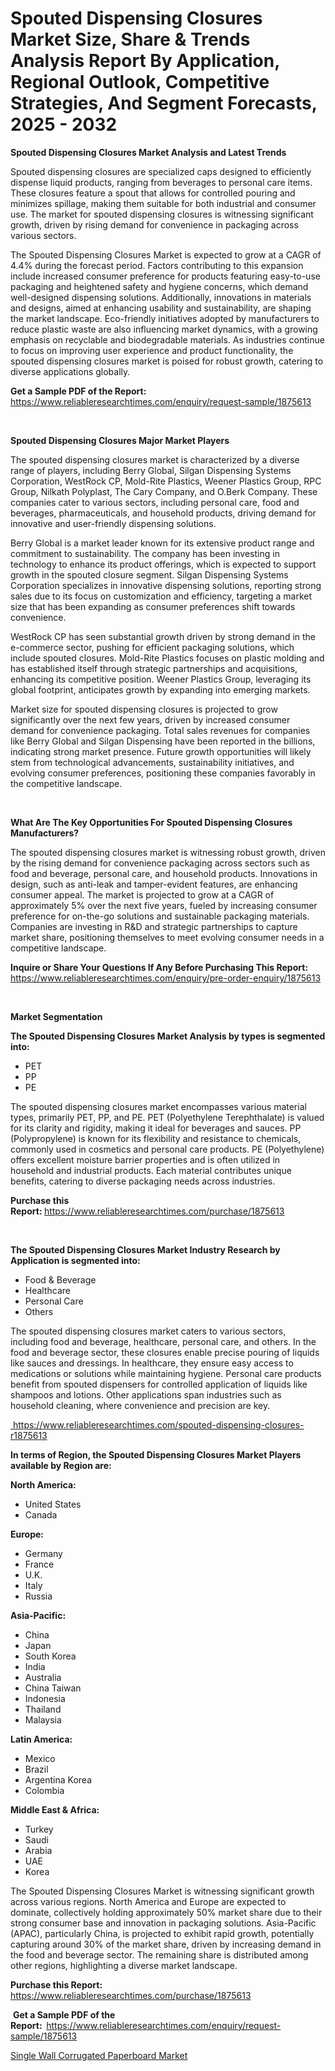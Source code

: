 <p><h1>Spouted Dispensing Closures Market Size, Share & Trends Analysis Report By Application, Regional Outlook, Competitive Strategies, And Segment Forecasts, 2025 - 2032</h1></p><p><strong>Spouted Dispensing Closures Market Analysis and Latest Trends</strong></p>
<p><p>Spouted dispensing closures are specialized caps designed to efficiently dispense liquid products, ranging from beverages to personal care items. These closures feature a spout that allows for controlled pouring and minimizes spillage, making them suitable for both industrial and consumer use. The market for spouted dispensing closures is witnessing significant growth, driven by rising demand for convenience in packaging across various sectors. </p><p>The Spouted Dispensing Closures Market is expected to grow at a CAGR of 4.4% during the forecast period. Factors contributing to this expansion include increased consumer preference for products featuring easy-to-use packaging and heightened safety and hygiene concerns, which demand well-designed dispensing solutions. Additionally, innovations in materials and designs, aimed at enhancing usability and sustainability, are shaping the market landscape. Eco-friendly initiatives adopted by manufacturers to reduce plastic waste are also influencing market dynamics, with a growing emphasis on recyclable and biodegradable materials. As industries continue to focus on improving user experience and product functionality, the spouted dispensing closures market is poised for robust growth, catering to diverse applications globally.</p></p>
<p><strong>Get a Sample PDF of the Report:&nbsp;</strong> <a href="https://www.reliableresearchtimes.com/enquiry/request-sample/1875613?utm_campaign=2189&utm_medium=2&utm_source=Github&utm_content=ia&utm_term=10022025&utm_id=spouted-dispensing-closures">https://www.reliableresearchtimes.com/enquiry/request-sample/1875613</a></p>
<p>&nbsp;</p>
<p><strong>Spouted Dispensing Closures Major Market Players</strong></p>
<p><p>The spouted dispensing closures market is characterized by a diverse range of players, including Berry Global, Silgan Dispensing Systems Corporation, WestRock CP, Mold-Rite Plastics, Weener Plastics Group, RPC Group, Nilkath Polyplast, The Cary Company, and O.Berk Company. These companies cater to various sectors, including personal care, food and beverages, pharmaceuticals, and household products, driving demand for innovative and user-friendly dispensing solutions.</p><p>Berry Global is a market leader known for its extensive product range and commitment to sustainability. The company has been investing in technology to enhance its product offerings, which is expected to support growth in the spouted closure segment. Silgan Dispensing Systems Corporation specializes in innovative dispensing solutions, reporting strong sales due to its focus on customization and efficiency, targeting a market size that has been expanding as consumer preferences shift towards convenience.</p><p>WestRock CP has seen substantial growth driven by strong demand in the e-commerce sector, pushing for efficient packaging solutions, which include spouted closures. Mold-Rite Plastics focuses on plastic molding and has established itself through strategic partnerships and acquisitions, enhancing its competitive position. Weener Plastics Group, leveraging its global footprint, anticipates growth by expanding into emerging markets.</p><p>Market size for spouted dispensing closures is projected to grow significantly over the next few years, driven by increased consumer demand for convenience packaging. Total sales revenues for companies like Berry Global and Silgan Dispensing have been reported in the billions, indicating strong market presence. Future growth opportunities will likely stem from technological advancements, sustainability initiatives, and evolving consumer preferences, positioning these companies favorably in the competitive landscape.</p></p>
<p>&nbsp;</p>
<p><strong>What Are The Key Opportunities For Spouted Dispensing Closures Manufacturers?</strong></p>
<p><p>The spouted dispensing closures market is witnessing robust growth, driven by the rising demand for convenience packaging across sectors such as food and beverage, personal care, and household products. Innovations in design, such as anti-leak and tamper-evident features, are enhancing consumer appeal. The market is projected to grow at a CAGR of approximately 5% over the next five years, fueled by increasing consumer preference for on-the-go solutions and sustainable packaging materials. Companies are investing in R&D and strategic partnerships to capture market share, positioning themselves to meet evolving consumer needs in a competitive landscape.</p></p>
<p><strong>Inquire or Share Your Questions If Any Before Purchasing This Report:</strong> <a href="https://www.reliableresearchtimes.com/enquiry/pre-order-enquiry/1875613?utm_campaign=2189&utm_medium=2&utm_source=Github&utm_content=ia&utm_term=10022025&utm_id=spouted-dispensing-closures">https://www.reliableresearchtimes.com/enquiry/pre-order-enquiry/1875613</a></p>
<p>&nbsp;</p>
<p><strong>Market Segmentation</strong></p>
<p><strong>The Spouted Dispensing Closures Market Analysis by types is segmented into:</strong></p>
<p><ul><li>PET</li><li>PP</li><li>PE</li></ul></p>
<p><p>The spouted dispensing closures market encompasses various material types, primarily PET, PP, and PE. PET (Polyethylene Terephthalate) is valued for its clarity and rigidity, making it ideal for beverages and sauces. PP (Polypropylene) is known for its flexibility and resistance to chemicals, commonly used in cosmetics and personal care products. PE (Polyethylene) offers excellent moisture barrier properties and is often utilized in household and industrial products. Each material contributes unique benefits, catering to diverse packaging needs across industries.</p></p>
<p><strong>Purchase this Report:&nbsp;</strong><a href="https://www.reliableresearchtimes.com/purchase/1875613?utm_campaign=2189&utm_medium=2&utm_source=Github&utm_content=ia&utm_term=10022025&utm_id=spouted-dispensing-closures">https://www.reliableresearchtimes.com/purchase/1875613</a></p>
<p>&nbsp;</p>
<p><strong>The Spouted Dispensing Closures Market Industry Research by Application is segmented into:</strong></p>
<p><ul><li>Food & Beverage</li><li>Healthcare</li><li>Personal Care</li><li>Others</li></ul></p>
<p><p>The spouted dispensing closures market caters to various sectors, including food and beverage, healthcare, personal care, and others. In the food and beverage sector, these closures enable precise pouring of liquids like sauces and dressings. In healthcare, they ensure easy access to medications or solutions while maintaining hygiene. Personal care products benefit from spouted dispensers for controlled application of liquids like shampoos and lotions. Other applications span industries such as household cleaning, where convenience and precision are key.</p></p>
<p><a href="https://www.reliableresearchtimes.com/spouted-dispensing-closures-r1875613?utm_campaign=2189&utm_medium=2&utm_source=Github&utm_content=ia&utm_term=10022025&utm_id=spouted-dispensing-closures">&nbsp;https://www.reliableresearchtimes.com/spouted-dispensing-closures-r1875613</a></p>
<p><strong>In terms of Region, the Spouted Dispensing Closures Market Players available by Region are:</strong></p>
<p>
    <p> <strong> North America: </strong>
        <ul>
            <li>United States</li>
            <li>Canada</li>
        </ul>
        </p> 
    <p> <strong> Europe: </strong>
        <ul>
            <li>Germany</li>
            <li>France</li>
            <li>U.K.</li>
            <li>Italy</li>
            <li>Russia</li>
        </ul>
        </p> 
    <p> <strong> Asia-Pacific: </strong>
        <ul>
            <li>China</li>
            <li>Japan</li>
            <li>South Korea</li>
            <li>India</li>
            <li>Australia</li>
            <li>China Taiwan</li>
            <li>Indonesia</li>
            <li>Thailand</li>
            <li>Malaysia</li>
        </ul>
        </p> 
    <p> <strong> Latin America: </strong>
        <ul>
            <li>Mexico</li>
            <li>Brazil</li>
            <li>Argentina Korea</li>
            <li>Colombia</li>
        </ul>
        </p> 
    <p> <strong> Middle East & Africa: </strong>
        <ul>
            <li>Turkey</li>
            <li>Saudi</li>
            <li>Arabia</li>
            <li>UAE</li>
            <li>Korea</li>
        </ul>
    </p>
    </p>
<p><p>The Spouted Dispensing Closures Market is witnessing significant growth across various regions. North America and Europe are expected to dominate, collectively holding approximately 50% market share due to their strong consumer base and innovation in packaging solutions. Asia-Pacific (APAC), particularly China, is projected to exhibit rapid growth, potentially capturing around 30% of the market share, driven by increasing demand in the food and beverage sector. The remaining share is distributed among other regions, highlighting a diverse market landscape.</p></p>
<p><strong>Purchase this Report: </strong><a href="https://www.reliableresearchtimes.com/purchase/1875613?utm_campaign=2189&utm_medium=2&utm_source=Github&utm_content=ia&utm_term=10022025&utm_id=spouted-dispensing-closures">https://www.reliableresearchtimes.com/purchase/1875613</a></p>
<p>&nbsp;<strong>Get a Sample PDF of the Report:&nbsp;&nbsp;</strong><a href="https://www.reliableresearchtimes.com/enquiry/request-sample/1875613?utm_campaign=2189&utm_medium=2&utm_source=Github&utm_content=ia&utm_term=10022025&utm_id=spouted-dispensing-closures">https://www.reliableresearchtimes.com/enquiry/request-sample/1875613</a></p>
<p><strong></strong></p>
<p><p><a href="https://github.com/NargisHussain75/Market-Research-Report-List-1/blob/main/single-wall-corrugated-paperboard-market.md?utm_campaign=2189&utm_medium=2&utm_source=Github&utm_content=ia&utm_term=10022025&utm_id=spouted-dispensing-closures">Single Wall Corrugated Paperboard Market</a></p></p>